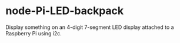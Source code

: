 node-Pi-LED-backpack
====================

Display something on an 4-digit 7-segment LED display attached to a Raspberry Pi using i2c.
